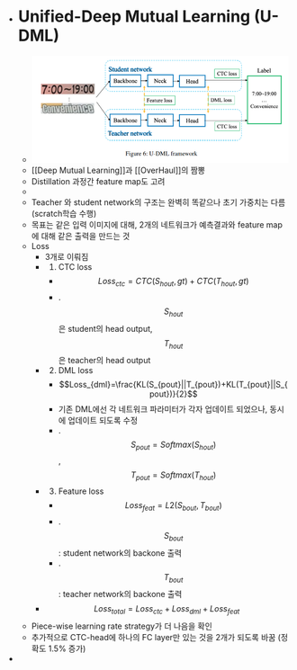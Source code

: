 - # Unified-Deep Mutual Learning (U-DML)
	- ![image.png](../assets/image_1671587101188_0.png)
	- [[Deep Mutual Learning]]과 [[OverHaul]]의 짬뽕
	- Distillation 과정간 feature map도 고려
	-
	- Teacher 와 student network의 구조는 완벽히 똑같으나 초기 가중치는 다름 (scratch학습 수행)
	- 목표는 같은 입력 이미지에 대해, 2개의 네트워크가 예측결과와 feature map에 대해 같은 출력을 만드는 것
	- Loss
		- 3개로 이뤄짐
		- 1) CTC loss
			- $$Loss_{ctc}=CTC(S_{hout}, gt)+CTC(T_{hout}, gt)$$
			- .$$S_{hout}$$은 student의 head output, $$T_{hout}$$은 teacher의 head output
		- 2) DML loss
			- $$Loss_{dml}=\frac{KL(S_{pout}||T_{pout})+KL(T_{pout}||S_{pout})}{2}$$
			- 기존 DML에선 각 네트워크 파라미터가 각자 업데이트 되었으나, 동시에 업데이트 되도록 수정
			- .$$S_{pout}=Softmax(S_{hout})$$, $$T_{pout}=Softmax(T_{hout})$$
		- 3) Feature loss
			- $$Loss_{feat}=L2(S_{bout},T_{bout})$$
			- .$$S_{bout}$$: student network의 backone 출력
			- .$$T_{bout}$$: teacher network의 backone 출력
		- $$Loss_{total}=Loss_{ctc}+Loss_{dml}+Loss_{feat}$$
	- Piece-wise learning rate strategy가 더 나음을 확인
	- 추가적으로 CTC-head에 하나의 FC layer만 있는 것을 2개가 되도록 바꿈 (정확도 1.5% 증가)
-